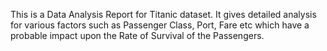 This is a Data Analysis Report for Titanic dataset. It gives detailed analysis for various factors such as Passenger Class, Port, Fare etc which have a probable impact upon the Rate of Survival of the Passengers.
